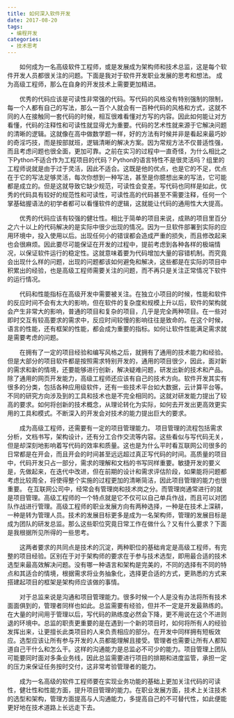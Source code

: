 ```yaml
---
title: 如何深入软件开发
date: 2017-08-20
tags:
 - 编程开发
categories:
 - 技术思考
---
```


&ensp;&ensp;&ensp;&ensp;如何成为一名高级软件工程师，或是发展成为架构师和技术总监，这是每个软件开发人员都很关注的问题。下面是我对于软件开发职业发展的思考和想法。
成为高级工程师，那么在自身的开发技术上需要更加精进。

&ensp;&ensp;&ensp;&ensp;优秀的代码应该是可读性非常强的代码。写代码的风格没有特别强制的限制，每一个人都有自己的写法，那么一百个人就会有一百种代码的风格和方式，这就不同的人在接触同一套代码的时候，相互很难看懂对方写的内容。因此如何能让对方看懂，代码的注释性和可读性就显得尤为重要。代码的艺术性就来源于它解决问题的清晰的逻辑。这就像在高中做数学题一样，好的方法有时候并非是看起来最巧妙的奇淫巧技，而是按部就班，逻辑清晰的解决方案。因为常规方法不仅普适性强，而且考虑问题也很全面，更加可靠。之前在实习的过程中一直奇怪，为什么相比之下Python不适合作为工程项目的代码？Python的语言特性不是很灵活吗？组里的工程师说就是由于过于灵活，因此不适合。这既是他的优点，也是它的不足，优点在于它的写法足够灵活，每次你想到一种写法，甚至是你臆想出来的写法，它可能都是成立的。但是这就导致它缺少规范，可读性会变差。写代码也同样是如此，优秀的代码具有较好的规范性和可读性，可读性高的代码甚至不需要注释，任何一个掌基础握语法的初学者都可以看懂软件的逻辑，这就能让代码的通用性大大提高。

&ensp;&ensp;&ensp;&ensp;优秀的代码应该有较强的健壮性。相比于简单的项目来说，成熟的项目里百分之六十以上的代码解决的是实际中很少出现的情况。因为一旦软件部署到实际的应用环境中，投入使用以后。出现任何小的错误都会造成严重的损失，而且修改起来也会很麻烦。因此要尽可能保证在开发的过程中，提前考虑到各种各样的极端情况，以保证软件运行的稳定性。这就意味着要为代码增加大量的容错机制。而究竟会出现什么样的问题，出现的问题都该如何避免和解决，这些都是在实际的项目中积累出的经验，也是高级工程师需要关注的问题，而不再只是关注正常情况下软件的运行情况。

&ensp;&ensp;&ensp;&ensp;代码和性能指标在高级开发中需要被关注。在独立小项目的时候，性能和软件的反应时间不会有太大的影响，但在软件的复杂度和规模上升以后，软件的架构就会产生非常大的影响，普通的项目和复杂的项目，几乎是完全两种项目。在一些对即时交互有较高要求的需求中，反应时间较慢的影响往往是致命的。在这个时候，语言的性能，还有框架的性能，都会成为重要的指标。如何让软件性能满足需求就是需要考虑的问题。

&ensp;&ensp;&ensp;&ensp;在拥有了一定的项目经验和编写风格之后，就拥有了通用的技术能力和经验。但是大部分的项目软件都是按照需求特别开发的，通用的项目很少，因此，面对新的需求和新的情境，还要能够进行创新，解决疑难问题，研发出新的技术和产品。除了通用的网页开发能力，高级工程师还应该有自己的技术方向。软件开发其实有很多的分类，包括各种应用级软件，还有一些技术平台如大数据，云计算平台等。不同的研究方向涉及到的工具和技术也是不完全相同的。这就对研发能力提出了较高的要求。如何将创新的技术概念，从理论转化为实际，如何去开发出更高效更实用的工具和模式。不断深入的开发会对技术的能力提出巨大的要求。

&ensp;&ensp;&ensp;&ensp;成为高级工程师，还需要有一定的项目管理能力。
项目管理的流程包括需求分析，文档书写，架构设计，还有分工合作交流等内容。这些看似与写代码无关，但是却深刻地影响着写代码的效率和质量。这也是为什么平时看互联网公司很多的日常都是在开会，而且开会的时间甚至远远超过真正写代码的时间。高质量的项目中，代码开发只占一部分，需求的理解和文档的书写同样重要。敏捷开发的要义是，先做起来，在迭代中改进，但在前期的设计和需求评估阶段，如果能将问题都考虑比较周全，将使得整个实施的过程更加的清晰简洁，因此项目管理的能力也很重要。
在互联网公司中，经常会有管理岗和技术岗之分。而管理岗通常进行的就是项目管理。高级工程师的一个特点就是它不仅可以自己单兵作战，而且可以对团队作战进行管理。高级工程师的职业发展方向有两种选择，一种是在技术上深耕，一种是转为管理人员。技术的发展目标更多是成为一名架构师，管理的发展目标是成为团队的研发总监。那么这些职位究竟日常工作在做什么？又有什么要求？下面是我根据所见所得的一些思考。

&ensp;&ensp;&ensp;&ensp;这两者要求的共同点是技术的沉淀，两种职位的基础肯定是高级工程师，有完整的项目经验。区别在于对于架构师的要求在于参与技术选型，即用最合适的技术选型来最高效解决问题。没有哪一种语言和架构是完美的，不同的选择有不同的特点和其适合的情境，根据需求将业务抽象化，选择更合适的方式，更熟悉的方式来搭建起项目的框架是架构师应该做的事情。

&ensp;&ensp;&ensp;&ensp;对于总监来说是沟通和项目管理能力。很多时候一个人是没有办法将所有技术面面俱到的，管理者同样也如此。总监需要有经验，但并不一定是开发最熟练的。在大量的时间用于管理以后，写代码的熟练度必然会下降，更不用说在这个不进则退的环境中。总监的职责更重要的是在遇到一个新的项目时，如何将所有人的经验发挥出来，让更擅长此类项目的人来负责相应的部分。在开发中同样拥有短板效应。选型应该让所有参与开发的人员都能理解且接受。管理者也需要让所有人都知道自己干什么和怎么干。这样的沟通能力是总监必不可少的能力。项目管理上团队可能要同时面对多条业务线，因此总监需要进行项目的排期和进度监管，承担一定的压力来保证任务按时交付，这非常考验管理者的能力。

&ensp;&ensp;&ensp;&ensp;成为一名高级的软件工程师要在实现业务功能的基础上更加关注代码的可读性，健壮性和性能方面，提升项目管理的能力。在职业发展方面，技术上关注技术的选型和架构，管理方面提高与人沟通能力，多提高自己的不可替代性，如此便能更好地在技术道路上长远走下去。